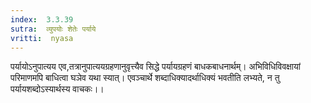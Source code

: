 ```yaml
---
index:  3.3.39
sutra:  व्युपयोः शेतेः पर्याये
vritti:  nyasa
---
```


पर्यायोऽनुपात्यय एव,तत्रानुपात्ययग्रहणानुवृत्त्यैव सिद्धे पर्यायग्रहणं बाधकबाधनार्थम्। अभिविधिविवक्षायां परिमाणमपि बाधित्वा घञेव यथा स्यात्। एवञ्चार्थे शब्दाधिक्यादर्थाधिक्यं भवतीति लभ्यते, न तु पर्यायशब्दोऽस्यार्थस्य वाचकः।।

